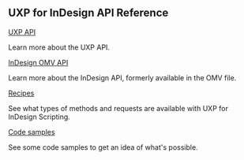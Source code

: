 <!-- <Resources slots="heading"/> -->

<!-- # Reference -->

<DiscoverBlock slots="heading, link, text"/> 

## UXP for InDesign API Reference

[UXP API](./API-reference/) 
     
Learn more about the UXP API.

<DiscoverBlock slots="link, text"/>

[InDesign OMV API](./omv/) 

Learn more about the InDesign API, formerly available in the OMV file.

<DiscoverBlock slots="link, text"/>

[Recipes](./recipes/)

See what types of methods and requests are available with UXP for InDesign Scripting. 

<DiscoverBlock slots="link, text"/>

[Code samples](./uxp-scripting-samples/)

See some code samples to get an idea of what's possible. 

